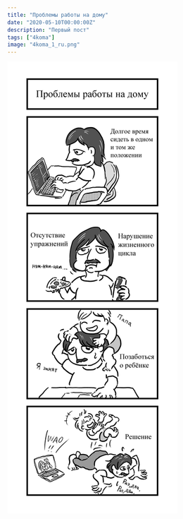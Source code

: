 ```yaml
---
title: "Проблемы работы на дому"
date: "2020-05-10T00:00:00Z"
description: "Первый пост"
tags: ["4koma"]
image: "4koma_1_ru.png"
---
```


![](./4koma_1_ru.png)
